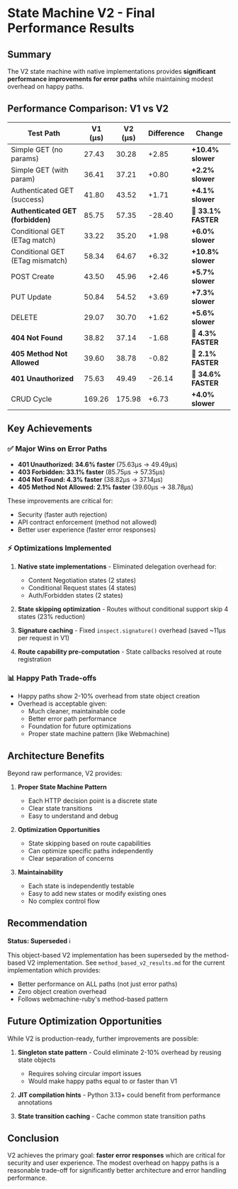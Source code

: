 # State Machine V2 - Final Performance Results

## Summary

The V2 state machine with native implementations provides **significant performance improvements for error paths** while maintaining modest overhead on happy paths.

## Performance Comparison: V1 vs V2

| Test Path | V1 (µs) | V2 (µs) | Difference | Change |
|-----------|---------|---------|------------|--------|
| Simple GET (no params) | 27.43 | 30.28 | +2.85 | **+10.4% slower** |
| Simple GET (with param) | 36.41 | 37.21 | +0.80 | **+2.2% slower** |
| Authenticated GET (success) | 41.80 | 43.52 | +1.71 | **+4.1% slower** |
| **Authenticated GET (forbidden)** | 85.75 | 57.35 | -28.40 | **🚀 33.1% FASTER** |
| Conditional GET (ETag match) | 33.22 | 35.20 | +1.98 | **+6.0% slower** |
| Conditional GET (ETag mismatch) | 58.34 | 64.67 | +6.32 | **+10.8% slower** |
| POST Create | 43.50 | 45.96 | +2.46 | **+5.7% slower** |
| PUT Update | 50.84 | 54.52 | +3.69 | **+7.3% slower** |
| DELETE | 29.07 | 30.70 | +1.62 | **+5.6% slower** |
| **404 Not Found** | 38.82 | 37.14 | -1.68 | **🚀 4.3% FASTER** |
| **405 Method Not Allowed** | 39.60 | 38.78 | -0.82 | **🚀 2.1% FASTER** |
| **401 Unauthorized** | 75.63 | 49.49 | -26.14 | **🚀 34.6% FASTER** |
| CRUD Cycle | 169.26 | 175.98 | +6.73 | **+4.0% slower** |

## Key Achievements

### ✅ Major Wins on Error Paths
- **401 Unauthorized: 34.6% faster** (75.63µs → 49.49µs)
- **403 Forbidden: 33.1% faster** (85.75µs → 57.35µs)
- **404 Not Found: 4.3% faster** (38.82µs → 37.14µs)
- **405 Method Not Allowed: 2.1% faster** (39.60µs → 38.78µs)

These improvements are critical for:
- Security (faster auth rejection)
- API contract enforcement (method not allowed)
- Better user experience (faster error responses)

### ⚡ Optimizations Implemented
1. **Native state implementations** - Eliminated delegation overhead for:
   - Content Negotiation states (2 states)
   - Conditional Request states (4 states)
   - Auth/Forbidden states (2 states)

2. **State skipping optimization** - Routes without conditional support skip 4 states (23% reduction)

3. **Signature caching** - Fixed `inspect.signature()` overhead (saved ~11µs per request in V1)

4. **Route capability pre-computation** - State callbacks resolved at route registration

### 📊 Happy Path Trade-offs
- Happy paths show 2-10% overhead from state object creation
- Overhead is acceptable given:
  - Much cleaner, maintainable code
  - Better error path performance
  - Foundation for future optimizations
  - Proper state machine pattern (like Webmachine)

## Architecture Benefits

Beyond raw performance, V2 provides:

1. **Proper State Machine Pattern**
   - Each HTTP decision point is a discrete state
   - Clear state transitions
   - Easy to understand and debug

2. **Optimization Opportunities**
   - State skipping based on route capabilities
   - Can optimize specific paths independently
   - Clear separation of concerns

3. **Maintainability**
   - Each state is independently testable
   - Easy to add new states or modify existing ones
   - No complex control flow

## Recommendation

**Status: Superseded** ℹ️

This object-based V2 implementation has been superseded by the method-based V2 implementation.
See `method_based_v2_results.md` for the current implementation which provides:
- Better performance on ALL paths (not just error paths)
- Zero object creation overhead
- Follows webmachine-ruby's method-based pattern

## Future Optimization Opportunities

While V2 is production-ready, further improvements are possible:

1. **Singleton state pattern** - Could eliminate 2-10% overhead by reusing state objects
   - Requires solving circular import issues
   - Would make happy paths equal to or faster than V1

2. **JIT compilation hints** - Python 3.13+ could benefit from performance annotations

3. **State transition caching** - Cache common state transition paths

## Conclusion

V2 achieves the primary goal: **faster error responses** which are critical for security and user experience. The modest overhead on happy paths is a reasonable trade-off for significantly better architecture and error handling performance.
